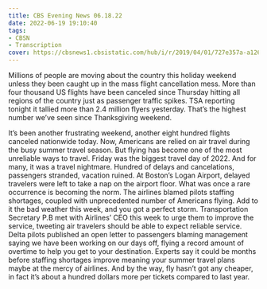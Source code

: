 ```yaml
---
title: CBS Evening News 06.18.22
date: 2022-06-19 19:10:40
tags:
- CBSN
- Transcription
cover: https://cbsnews1.cbsistatic.com/hub/i/r/2019/04/01/727e357a-a126-4138-a2c5-4d3222669d57/thumbnail/640x360/3ff2761028dc5c65cc4f07acd54bcd5c/cbsn2-logo-1920x1080.jpg
---
```

Millions of people are moving about the country this holiday weekend unless they been caught up in the mass flight cancellation mess. More than four thousand US flights have been canceled since Thursday hitting all regions of the country just as passenger traffic spikes. TSA reporting tonight it tallied more than 2.4 million flyers yesterday. That’s the highest number we’ve seen since Thanksgiving weekend. 

It’s been another frustrating weekend, another eight hundred flights canceled nationwide today. Now, Americans are relied on air travel during the busy summer travel season. But flying has become one of the most unreliable ways to travel. Friday was the biggest travel day of 2022. And for many, it was a travel nightmare. Hundred of delays and cancelations, passengers stranded, vacation ruined. At Boston’s Logan Airport, delayed travelers were left to take a nap on the airport floor. What was once a rare occurrence is becoming the norm. The airlines blamed pilots staffing shortages, coupled with unprecedented number of Americans flying. Add to it the bad weather this week, and you got a perfect storm. Transportation Secretary P.B met with Airlines’ CEO this week to urge them to improve the service, tweeting air travelers should be able to expect reliable service. Delta pilots published an open letter to passengers blaming management saying we have been working on our days off, flying a record amount of overtime to help you get to your destination. Experts say it could be months before staffing shortages improve meaning your summer travel plans maybe at the mercy of airlines. And by the way, fly hasn’t got any cheaper, in fact it’s about a hundred dollars more per tickets compared to last year.
